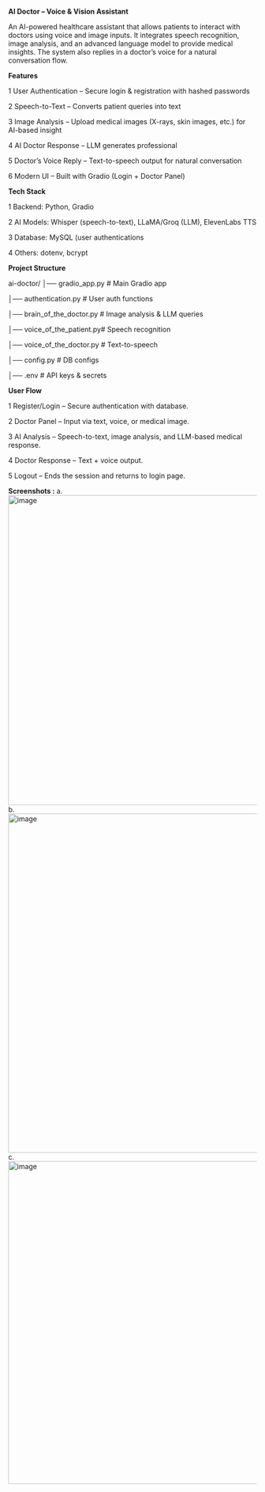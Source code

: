 **AI Doctor – Voice & Vision Assistant**

An AI-powered healthcare assistant that allows patients to interact with doctors using voice and image inputs.
It integrates speech recognition, image analysis, and an advanced language model to provide medical insights. The system also replies in a doctor’s voice for a natural conversation flow.

**Features**

1 User Authentication – Secure login & registration with hashed passwords 

2 Speech-to-Text – Converts patient queries into text

3 Image Analysis – Upload medical images (X-rays, skin images, etc.) for AI-based insight

4 AI Doctor Response – LLM generates professional 

5 Doctor’s Voice Reply – Text-to-speech output for natural conversation

6 Modern UI – Built with Gradio (Login + Doctor Panel)

**Tech Stack**

1 Backend: Python, Gradio

2 AI Models: Whisper (speech-to-text), LLaMA/Groq (LLM), ElevenLabs TTS

3 Database: MySQL (user authentications

4 Others: dotenv, bcrypt

**Project Structure**

ai-doctor/
│── gradio_app.py          # Main Gradio app

│── authentication.py      # User auth functions

│── brain_of_the_doctor.py # Image analysis & LLM queries

│── voice_of_the_patient.py# Speech recognition

│── voice_of_the_doctor.py # Text-to-speech

│── config.py              # DB configs

│── .env                   # API keys & secrets

**User Flow**

1 Register/Login – Secure authentication with database.

2 Doctor Panel – Input via text, voice, or medical image.

3 AI Analysis – Speech-to-text, image analysis, and LLM-based medical response.

4 Doctor Response – Text + voice output.

5 Logout – Ends the session and returns to login page.

**Screenshots :**
a. <img width="1366" height="627" alt="image" src="https://github.com/user-attachments/assets/db7ed932-301b-4b29-ad81-4ccec3d554ce" />
b. <img width="1353" height="686" alt="image" src="https://github.com/user-attachments/assets/e859f0e6-bd0d-4aa6-aab5-34de785a6d6a" />
c. <img width="1286" height="653" alt="image" src="https://github.com/user-attachments/assets/58c9b09d-198a-4f54-8338-3db62074afb1" />


